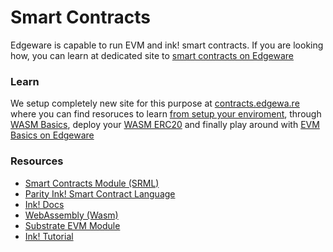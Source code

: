 # Smart Contracts

Edgeware is capable to run EVM and ink! smart contracts. If you are looking how, you can learn at dedicated site to [smart contracts on Edgeware](https://contracts.edgewa.re/) 


### Learn

We setup completely new site for this purpose at [contracts.edgewa.re](contracts.edgewa.re) where you can find resoruces to learn [from setup your enviroment](https://contracts.edgewa.re/#/0/introduction), through [WASM Basics](https://contracts.edgewa.re/#/1/introduction), deploy your [WASM ERC20](https://contracts.edgewa.re/#/2/introduction) and finally play around with [EVM Basics on Edgeware](https://contracts.edgewa.re/#/4/evm-introduction) 

### Resources

* [Smart Contracts Module \(SRML\)](https://substrate.dev/docs/en/next/conceptual/runtime/contracts/contracts_module)
* [Parity Ink! Smart Contract Language](https://github.com/paritytech/ink)
* [Ink! Docs](https://substrate.dev/docs/en/development/contracts/ink)
* [WebAssembly \(Wasm\)](contribute/develop/smart-contracts/webassembly-wasm.md)
* [Substrate EVM Module](https://substrate.dev/docs/en/next/conceptual/runtime/contracts/evm_module)
* [Ink! Tutorial](https://substrate.dev/substrate-contracts-workshop/#/)